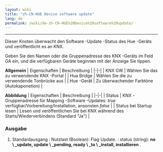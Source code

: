 ```yaml
---
layout: wiki
title: "zh-CN-HUE Device software update"
lang: de
permalink: /wiki/de-zh-CN-HUE%20Device%20software%20update/
---
```

---

<p> Dieser Knoten überwacht den Software -Update -Status des Hue -Geräts und veröffentlicht es an KNX.</p>

Geben Sie den Namen oder die Gruppenadresse des KNX -Geräts im Feld GA ein, und die verfügbaren Geräte beginnen mit der Anzeige
Sie tippen.

**Allgemein**
| Eigenschaften | Beschreibung |
|-|-|
| KNX GW | Wählen Sie das zu verwendende KNX -Portal |
| Hua Bridge | Wählen Sie die zu verwendende Tonbrücke aus |
| Hue -Gerät | Zu überwachender Farbtöne (Autokaponetion) |

**Abbildung**
| Eigenschaften | Beschreibung |
|-|-|
| Status | KNX -Gruppenadresse für Mapping -Software -Updates: _true_ verfügbar/Vorbereitung/Installation, ansonsten _false_ |
| Status bei Startup lesen | Lesen und veröffentlichen Sie bei KNX während des Starts/Wiederverbindens (Standard "Ja") |

### Ausgabe

1. Standardausgang
: Nutzlast (Boolean): Flag Update.
: status (string): **no \ _update, update \ _pending, ready \ _to \ _install, installieren** .
